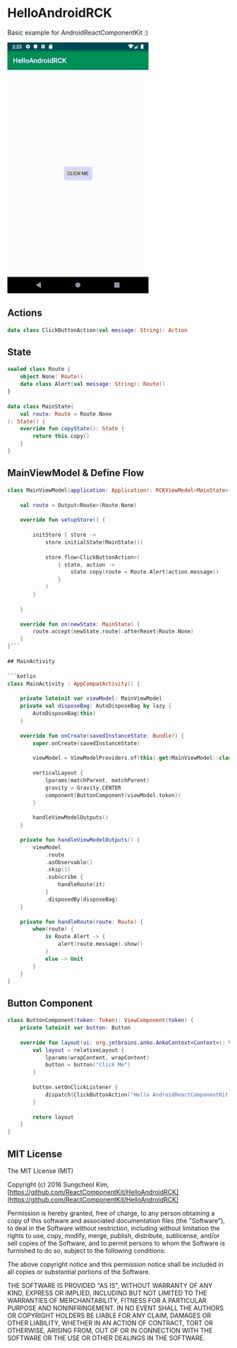 # HelloAndroidRCK

Basic example for AndroidReactComponentKit :)

![](./art/result.gif)

## Actions

```kotlin
data class ClickButtonAction(val message: String): Action
```

## State 

```kotlin
sealed class Route {
    object None: Route()
    data class Alert(val message: String): Route()
}

data class MainState(
    val route: Route = Route.None
): State() {
    override fun copyState(): State {
        return this.copy()
    }
}
```

## MainViewModel & Define Flow

```kotlin
class MainViewModel(application: Application): RCKViewModel<MainState>(application) {

    val route = Output<Route>(Route.None)

    override fun setupStore() {

        initStore { store ->
            store.initialState(MainState())

            store.flow<ClickButtonAction>(
                { state, action ->
                    state.copy(route = Route.Alert(action.message))
                }
            )
        }

    }

    override fun on(newState: MainState) {
        route.accept(newState.route).afterReset(Route.None)
    }
}```

## MainActivity

```kotlin
class MainActivity : AppCompatActivity() {

    private lateinit var viewModel: MainViewModel
    private val disposeBag: AutoDisposeBag by lazy {
        AutoDisposeBag(this)
    }

    override fun onCreate(savedInstanceState: Bundle?) {
        super.onCreate(savedInstanceState)

        viewModel = ViewModelProviders.of(this).get(MainViewModel::class.java)

        verticalLayout {
            lparams(matchParent, matchParent)
            gravity = Gravity.CENTER
            component(ButtonComponent(viewModel.token))
        }

        handleViewModelOutputs()
    }

    private fun handleViewModelOutputs() {
        viewModel
            .route
            .asObservable()
            .skip(1)
            .subscribe {
                handleRoute(it)
            }
            .disposedBy(disposeBag)
    }

    private fun handleRoute(route: Route) {
        when(route) {
            is Route.Alert -> {
                alert(route.message).show()
            }
            else -> Unit
        }
    }
}
```

## Button Component

```kotlin
class ButtonComponent(token: Token): ViewComponent(token) {
    private lateinit var button: Button

    override fun layout(ui: org.jetbrains.anko.AnkoContext<Context>): View = with(ui) {
        val layout = relativeLayout {
            lparams(wrapContent, wrapContent)
            button = button("Click Me")
        }

        button.setOnClickListener {
            dispatch(ClickButtonAction("Hello AndroidReactComponentKit :)"))
        }

        return layout
    }
}
```

## MIT License

The MIT License (MIT)

Copyright (c) 2016 Sungcheol Kim, [https://github.com/ReactComponentKit/HelloAndroidRCK](https://github.com/ReactComponentKit/HelloAndroidRCK)

Permission is hereby granted, free of charge, to any person obtaining a copy
of this software and associated documentation files (the "Software"), to deal
in the Software without restriction, including without limitation the rights
to use, copy, modify, merge, publish, distribute, sublicense, and/or sell
copies of the Software, and to permit persons to whom the Software is
furnished to do so, subject to the following conditions:

The above copyright notice and this permission notice shall be included in all
copies or substantial portions of the Software.

THE SOFTWARE IS PROVIDED "AS IS", WITHOUT WARRANTY OF ANY KIND, EXPRESS OR
IMPLIED, INCLUDING BUT NOT LIMITED TO THE WARRANTIES OF MERCHANTABILITY,
FITNESS FOR A PARTICULAR PURPOSE AND NONINFRINGEMENT. IN NO EVENT SHALL THE
AUTHORS OR COPYRIGHT HOLDERS BE LIABLE FOR ANY CLAIM, DAMAGES OR OTHER
LIABILITY, WHETHER IN AN ACTION OF CONTRACT, TORT OR OTHERWISE, ARISING FROM,
OUT OF OR IN CONNECTION WITH THE SOFTWARE OR THE USE OR OTHER DEALINGS IN THE
SOFTWARE.

